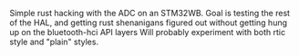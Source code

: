 Simple rust hacking with the ADC on an STM32WB.  Goal is testing the rest of the HAL,
and getting rust shenanigans figured out without getting hung up on the bluetooth-hci API layers
Will probably experiment with both rtic style and "plain" styles.

